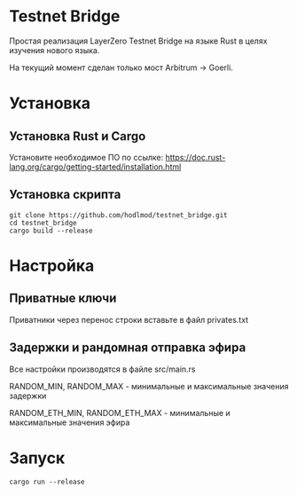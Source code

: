 # Testnet Bridge

Простая реализация LayerZero Testnet Bridge на языке Rust в целях изучения нового языка.

На текущий момент сделан только мост Arbitrum -> Goerli.

# Установка

## Установка Rust и Cargo

Установите необходимое ПО по ссылке: https://doc.rust-lang.org/cargo/getting-started/installation.html

## Установка скрипта

```
git clone https://github.com/hodlmod/testnet_bridge.git
cd testnet_bridge
cargo build --release
```

# Настройка

## Приватные ключи

Приватники через перенос строки вставьте в файл privates.txt

## Задержки и рандомная отправка эфира

Все настройки производятся в файле src/main.rs

RANDOM_MIN, RANDOM_MAX - минимальные и максимальные значения задержки

RANDOM_ETH_MIN, RANDOM_ETH_MAX - минимальные и максимальные значения эфира

# Запуск

```
cargo run --release
```
